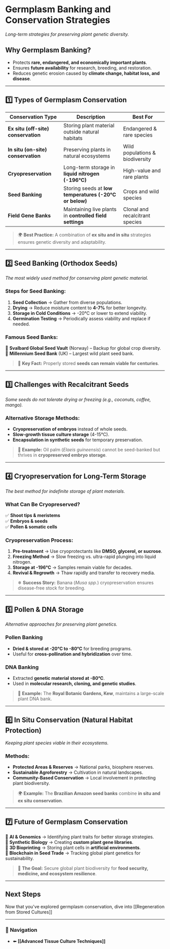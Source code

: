 # **Germplasm Banking and Conservation Strategies**
_Long-term strategies for preserving plant genetic diversity._

## **Why Germplasm Banking?**
- Protects **rare, endangered, and economically important plants**.
- Ensures **future availability** for research, breeding, and restoration.
- Reduces genetic erosion caused by **climate change, habitat loss, and disease**.

---

## **1️⃣ Types of Germplasm Conservation**
| **Conservation Type** | **Description** | **Best For** |
|----------------------|----------------|-------------|
| **Ex situ (off-site) conservation** | Storing plant material outside natural habitats | Endangered & rare species |
| **In situ (on-site) conservation** | Preserving plants in natural ecosystems | Wild populations & biodiversity |
| **Cryopreservation** | Long-term storage in **liquid nitrogen (-196°C)** | High-value and rare plants |
| **Seed Banking** | Storing seeds at **low temperatures (-20°C or below)** | Crops and wild species |
| **Field Gene Banks** | Maintaining live plants in **controlled field settings** | Clonal and recalcitrant species |

> 🌍 **Best Practice:** A combination of **ex situ and in situ** strategies ensures genetic diversity and adaptability.

---

## **2️⃣ Seed Banking (Orthodox Seeds)**
_The most widely used method for conserving plant genetic material._

### **Steps for Seed Banking:**
1. **Seed Collection** → Gather from diverse populations.
2. **Drying** → Reduce moisture content to **4-7%** for better longevity.
3. **Storage in Cold Conditions** → -20°C or lower to extend viability.
4. **Germination Testing** → Periodically assess viability and replace if needed.

### **Famous Seed Banks:**
🌱 **Svalbard Global Seed Vault** (Norway) – Backup for global crop diversity.  
🌱 **Millennium Seed Bank** (UK) – Largest wild plant seed bank.  

> 🔬 **Key Fact:** Properly stored **seeds can remain viable for centuries**.

---

## **3️⃣ Challenges with Recalcitrant Seeds**
_Some seeds do not tolerate drying or freezing (e.g., coconuts, coffee, mango)._

### **Alternative Storage Methods:**
- **Cryopreservation of embryos** instead of whole seeds.
- **Slow-growth tissue culture storage** (4-15°C).
- **Encapsulation in synthetic seeds** for temporary preservation.

> 🌱 **Example:** Oil palm (_Elaeis guineensis_) cannot be seed-banked but thrives in **cryopreserved embryo storage**.

---

## **4️⃣ Cryopreservation for Long-Term Storage**
_The best method for indefinite storage of plant materials._

### **What Can Be Cryopreserved?**
✅ **Shoot tips & meristems**  
✅ **Embryos & seeds**  
✅ **Pollen & somatic cells**  

### **Cryopreservation Process:**
1. **Pre-treatment** → Use cryoprotectants like **DMSO, glycerol, or sucrose**.
2. **Freezing Method** → Slow freezing vs. ultra-rapid plunging into liquid nitrogen.
3. **Storage at -196°C** → Samples remain viable for decades.
4. **Revival & Regrowth** → Thaw rapidly and transfer to recovery media.

> ❄ **Success Story:** Banana (_Musa spp._) cryopreservation ensures disease-free stock for breeding.

---

## **5️⃣ Pollen & DNA Storage**
_Alternative approaches for preserving plant genetics._

### **Pollen Banking**
- **Dried & stored at -20°C to -80°C** for breeding programs.
- Useful for **cross-pollination and hybridization** over time.

### **DNA Banking**
- Extracted **genetic material stored at -80°C**.
- Used in **molecular research, cloning, and genetic studies**.

> 🧬 **Example:** The **Royal Botanic Gardens, Kew**, maintains a large-scale plant DNA bank.

---

## **6️⃣ In Situ Conservation (Natural Habitat Protection)**
_Keeping plant species viable in their ecosystems._

### **Methods:**
- **Protected Areas & Reserves** → National parks, biosphere reserves.
- **Sustainable Agroforestry** → Cultivation in natural landscapes.
- **Community-Based Conservation** → Local involvement in protecting plant biodiversity.

> 🌍 **Example:** The **Brazilian Amazon seed banks** combine **in situ and ex situ conservation**.

---

## **7️⃣ Future of Germplasm Conservation**
🔹 **AI & Genomics** → Identifying plant traits for better storage strategies.  
🔹 **Synthetic Biology** → Creating **custom plant gene libraries**.  
🔹 **3D Bioprinting** → Storing plant cells in **artificial environments**.  
🔹 **Blockchain in Seed Trade** → Tracking global plant genetics for sustainability.  

> 🚀 **The Goal:** Secure global plant biodiversity for **food security, medicine, and ecosystem resilience**.

---

## **Next Steps**
Now that you've explored germplasm conservation, dive into [[Regeneration from Stored Cultures]]

---

### 🔗 **Navigation**
- ⬅️ **[[Advanced Tissue Culture Techniques]]**
